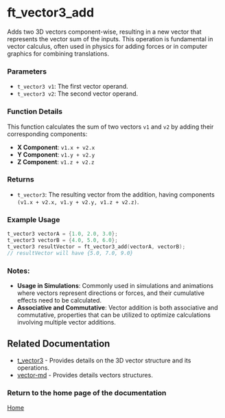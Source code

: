 # ft_vector3_add
Adds two 3D vectors component-wise, resulting in a new vector that represents the vector sum of the inputs. This operation is fundamental in vector calculus, often used in physics for adding forces or in computer graphics for combining translations.

### Parameters
- `t_vector3 v1`: The first vector operand.
- `t_vector3 v2`: The second vector operand.

### Function Details
This function calculates the sum of two vectors `v1` and `v2` by adding their corresponding components:
- **X Component**: `v1.x + v2.x`
- **Y Component**: `v1.y + v2.y`
- **Z Component**: `v1.z + v2.z`

### Returns
- `t_vector3`: The resulting vector from the addition, having components `(v1.x + v2.x, v1.y + v2.y, v1.z + v2.z)`.

### Example Usage
```c
t_vector3 vectorA = {1.0, 2.0, 3.0};
t_vector3 vectorB = {4.0, 5.0, 6.0};
t_vector3 resultVector = ft_vector3_add(vectorA, vectorB);
// resultVector will have {5.0, 7.0, 9.0}
```

### Notes:
- **Usage in Simulations**: Commonly used in simulations and animations where vectors represent directions or forces, and their cumulative effects need to be calculated.
- **Associative and Commutative**: Vector addition is both associative and commutative, properties that can be utilized to optimize calculations involving multiple vector additions.

## Related Documentation
- [t_vector3](./t_vector3.md) - Provides details on the 3D vector structure and its operations.
- [vector-md](../vector-doc.md) - Provides details vectors structures.

### Return to the home page of the documentation
[Home](../../home.md)
